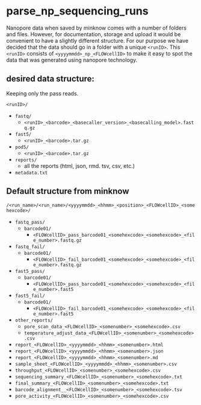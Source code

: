 # parse_np_sequencing_runs


Nanopore data when saved by minknow comes with a number of folders and files. However, for documentation, storage and upload it would be convenient to have a slightly different structure. For our purpose we have decided that the data should go in a folder with a unique `<runID>`. This `<runID>` consists of `<yyyymmdd>_np_<FLOWcellID>` to make it easy to spot the data that was generated using nanopore technology.

## desired data structure:
Keeping only the pass reads.

`<runID>/`
- `fastq/`
  - `<runID>_<barcode>_<basecaller_version>_<basecalling_model>.fastq.gz`
- `fast5/`
  - `<runID>_<barcode>.tar.gz`
- `pod5/`
  - `<runID>_<barcode>.tar.gz`
- `reports/`
  - all the reports (html, json, rmd. tsv, csv, etc.) 
- `metadata.txt`

## Default structure from minknow
`/<run_name>/<run_name>/<yyyymmdd>_<hhmm>_<position>_<FLOWcellID>_<somehexcode>/`

- `fastq_pass/`
  - `barcode01/`
    - `<FLOWcellID>_pass_barcode01_<somehexcode>_<somehexcode>_<file_number>.fastq.gz`
- `fastq_fail/`
  - `barcode01/`
    - `<FLOWcellID>_fail_barcode01_<somehexcode>_<somehexcode>_<file_number>.fastq.gz`
- `fast5_pass/`
  - `barcode01/`
    - `<FLOWcellID>_pass_barcode01_<somehexcode>_<somehexcode>_<file_number>.fast5`
- `fast5_fail/`
  - `barcode01/`
    - `<FLOWcellID>_fail_barcode01_<somehexcode>_<somehexcode>_<file_number>.fast5`
- `other_reports/`
  - `pore_scan_data_<FLOWcellID>_<somenumber>_<somehexcode>.csv`  
  - `temperature_adjust_data_<FLOWcellID>_<somenumber>_<somehexcode>.csv` 
- `report_<FLOWcellID>_<yyyymmdd>_<hhmm>_<somenumber>.html`
- `report_<FLOWcellID>_<yyyymmdd>_<hhmm>_<somenumber>.json`
- `report_<FLOWcellID>_<yyyymmdd>_<hhmm>_<somenumber>.md`
- `sample_sheet_<FLOWcellID>_<yyyymmdd>_<hhmm>_<somenumber>.csv`
- `throughput_<FLOWcellID>_<somenumber>_<somehexcode>.csv`
- `sequencing_summary_<FLOWcellID>_<somenumber>_<somehexcode>.txt`
- `final_summary_<FLOWcellID>_<somenumber>_<somehexcode>.txt`
- `barcode_alignment__<FLOWcellID>_<somenumber>_<somehexcode>.tsv`
- `pore_activity_<FLOWcellID>_<somenumber>_<somehexcode>.csv`


